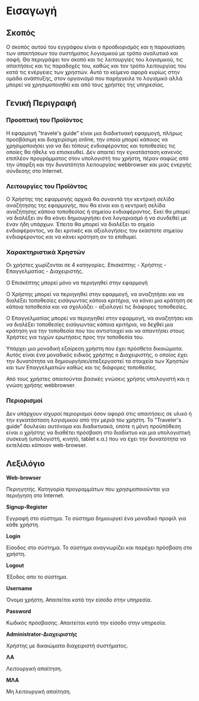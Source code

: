 # Εισαγωγή

## Σκοπός

Ο σκοπός αυτού του εγγράφου είναι ο προσδιορισμός και η παρουσίαση των απαιτήσεων του συστήματος λογισμικού με τρόπο αναλυτικό και σαφή. Θα περιγράψει τον σκοπό και τις λειτουργίες του λογισμικού, τις απαιτήσεις και τις παραδοχές του, καθώς και τον τρόπο λειτουργίας του κατά τις ενέργειες των χρηστών. Αυτό το κείμενο αφορά κυρίως στην ομάδα ανάπτυξης,  στον οργανισμό που παρήγγειλε το λογισμικό αλλά μπορεί να χρησιμοποιηθεί και από τους χρήστες της υπηρεσίας. 

## Γενική Περιγραφή

### Προοπτική του Προϊόντος 

Η εφαρμογή "travele's guide" είναι μια διαδικτυακή εφαρμογή, πλήρως προσβάσιμη και διαχειρίσιμη online, την οποία μπορεί κάποιος να χρησιμοποιήσει για να δει τόπους ενδιαφέροντος και τοποθεσίες τις οποίες θα ήθελε να επισκευθεί. Δεν απαιτεί την εγκατάσταση κανενός επιπλέον προγράμματος στον υπολογιστή του χρήστη, πέραν σαφώς από την ύπαρξη και την δυνατότητα λειτουργίας webbrowser και μιας ενεργής σύνδεσης στο Internet.

### Λειτουργίες του Προϊόντος 

Ο Χρήστης της εφαρμογής αρχικά θα συναντά την κεντρική σελίδα αναζήτησης της εφαρμογής, που θα είναι και η κεντρική σελίδα αναζήτησης κάποια τοποθεσίας ή σημείου ενδιαφέροντος. Εκεί θα μπορεί να διαλέξει αν θα κάνει δημιουργήσει ένα λογαριασμό ή να συνδεθεί με έναν ήδη υπάρχων. Έπειτα θα μπορεί να διαλέξει το σημείο ενδιαφέροντος, να δει κριτικές και αξιολογήσεις του εκάστοτε σημείου ενδιαφέροντος και να κάνει κράτηση αν το επιθυμεί. 


###  Χαρακτηριστικά Χρηστών 
Οι χρήστες χωρίζονται σε 4 κατηγορίες. Επισκέπτης - Χρήστης - Επαγγελματίας - Διαχειριστής.

Ο Επισκέπτης μπορεί μόνο να περιηγηθεί στην εφαρμογή

Ο Χρήστης μπορεί να περιηγηθεί στην εφαρμογή, να αναζητήσει και να διαλέξει τοποθεσίες εισάγωντας κάποια κριτήρια, να κάνει μια κράτηση σε κάποια τοποθεσία και να σχολιάζει - αξιολογεί τις διάφορες τοποθεσίες.

Ο Επαγγελματίας μπορεί να περιηγηθεί στην εφαρμογή, να αναζητήσει και να διαλέξει τοποθεσίες εισάγωντας κάποια κριτήρια, να δεχθεί μια κράτηση για την τοποθεσία που του αντιστοιχεί και να απαντήσει στους Χρήστες για τυχών ερωτήσεις προς την τοποθεσία του. 

Υπάρχει μια μοναδική εξαίρεση χρήστη που έχει πρόσθετα δικαιώματα. Αυτός είναι ένα μοναδικός ειδικός χρήστης ο Διαχειριστής, ο οποίος έχει την δυνατότητα να δημιουργήσει/επεξεργαστεί τα στοιχεία των Χρηστών και των Επαγγελματιών καθώς και τις διάφορες τοποθεσίες.

Από τους χρήστες απαιτούνται βασικές γνώσεις χρήσης υπολογιστή και η γνώση χρήσης webbrowser. 

### Περιορισμοί 
 
Δεν υπάρχουν ισχυροί περιορισμοί όσον αφορά στις απαιτήσεις σε υλικό ή την εγκατάσταση λογισμικού από την μεριά του χρήστη. Το "Traveler's guide" δουλεύει αυτόνομα και διαδικτυακά, οπότε η μόνη προϋπόθεση είναι ο χρήστης να διαθέτει πρόσβαση στο διαδίκτυο και μια υπολογιστική συσκευή (υπολογιστή, κινητό, tablet κ.α.) που να έχει την δυνατότητα να εκτελέσει κάποιον web-browser.




## Λεξιλόγιο

**Web-browser**

Περιηγητής. Κατηγορία προγραμμάτων που χρησιμοποιούνται για περιήγηση στο Internet. 

**Signup-Register**

Εγγραφή στο σύστημα. Το σύστημα δημιουργεί ένα μοναδικό προφίλ για κάθε χρήστη. 

**Login**

Είσοδος στο σύστημα. Το σύστημα αναγνωρίζει και παρέχει πρόσβαση στο χρήστη.

**Logout**

Έξοδος απο το σύστημα.

**Username**

Όνομα χρήστη. Απαιτείται κατά την είσοδο στην υπηρεσία.

**Password**

Κωδικός πρόσβασης. Απαιτείται κατά την είσοδο στην υπηρεσία.

**Administrator-Διαχειριστής**

Χρήστης με δικαιώματα διαχειριστή συστήματος.

**ΛΑ**

Λειτουργική απαίτηση.

**ΜΛΑ**

Μη λειτουργική απαίτηση.


